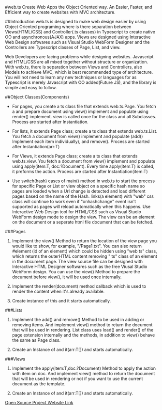 #web.ts
Create Web Apps the Object Oriented way.
An Easier, Faster, and Efficient way to create websites with MVC architecture.

##Introduction
web.ts is designed to make web design easier by using Object Oriented programing where is there separation between Views(HTML/CSS) and Controller(.ts classes) in Typescript to create native OO and asynchronous(AJAX) apps. Views are designed using Interactive Web Design softwares such as Visual Studio WebForm Designer and the Controllers are Typescript classes of Page, List, and view.


Web Developers are facing problems while designing websites. Javascript and HTML/CSS are all mixed together without structure or organization. With web.ts, there is separation between Views and Controllers, also Models to achieve MVC, which is best recommended type of architecture. You will not need to learn any new techniques or languages for as Typescript is merely Javascript with OO added(Future JS), and the library is simple and easy to follow.

##Object Classes(Components)
* For pages, you create a ts class file that extends web.ts.Page. You fetch a and prepare document using view() implement and populate using render() implement. view is called once for the class and all Subclasses. Process are started after Instantiation. 

* For lists, it extends Page class; create a ts class that extends web.ts.List<T>.  You fetch a document from view() implement and populate (add() Implement each item individually), and remove(). Process are started after Instantiation(arr:T)

* For Views, it extends Page class; create a ts class that extends web.ts.view<T>.  You fetch a document from view() implement and populate using apply(item:T, doc:?Document). Every time apply(item:T) is called, it preforms the action. Process are started after Instantiation(item:T)

* Use switch(hash) cases of main() method in web.ts to start the process for specific Page or List or view object on a specific hash name so pages are loaded when a Url change is detected and load different pages based on the name of the Hash. links(a element) with "web" css class will continue to work even if "onhashchange" event isn't supported as pages will reload automatically when this happens. Use Interactive Web Design tool for HTML/CSS such as Visual Studio WebForm design mode to design the view. The view can be an element on the document or a seperate html file document that can be fetched.

###Pages
1. Implement the view() Method to return the location of the view page you would like to show, for example, "/Page1.txt".
You can also return #element (id of an element) which could be hidden using "web ts" class, which returns the outerHTML content removing " ts" class of an element in the document page. The view source file can be designed with Interactive HTML Designer softwares such as the free Viusal Studio WebForm design.
You can use the view() Method to prepare the document before view(), it will be used once internally.

2. Implement the render(document) method callback which is used to render the content when it's already available.

3. Create instance of this and it starts automatically.

###Lists
1. Implement the add() and remove() Method to be used in adding or removing items. And implement view() method to return the document that will be used in rendering.
List class uses load() and render() of the page extension internally and the methods, in addition to view() behave the same as Page class.

2. Create an Instance of and it(arr:T[]) and starts automatically.

###Views
1. Implement the apply(item:T,doc:?Document) Method to apply the action with item on doc. And implement view() method to return the document that will be used in rendering or not if you want to use the current document as the template.

2. Create an Instance of and it(arr:T[]) and starts automatically.

[Open Source Project Website Link](https://github.com/medozs/web.ts)
